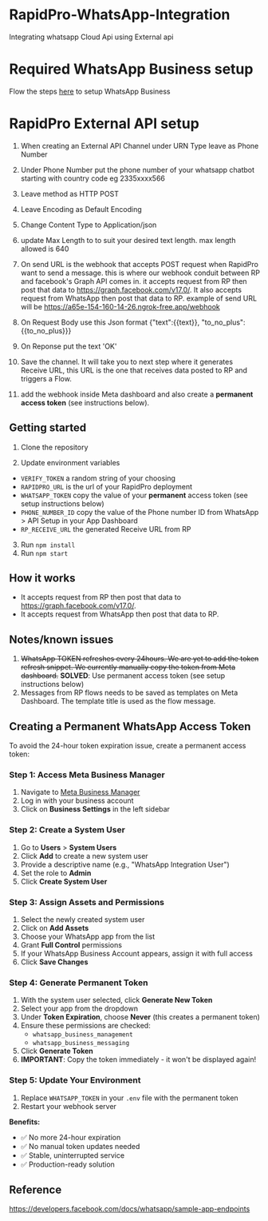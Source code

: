 # RapidPro-WhatsApp-Integration
Integrating whatsapp Cloud Api using External api

# Required WhatsApp Business setup
Flow the steps [here](https://developers.facebook.com/docs/whatsapp/cloud-api/get-started) to setup WhatsApp Business

# RapidPro External API setup

1. When creating an External API Channel under URN Type leave as Phone Number

2. Under Phone Number put the phone number of your whatsapp chatbot starting with country code eg 2335xxxx566

3. Leave method as HTTP POST

4. Leave Encoding as Default Encoding

5. Change Content Type to Application/json

6. update Max Length to to suit your desired text length. max length allowed is 640

7. On send URL is the webhook that accepts POST request when RapidPro want to send a message. this is where our webhook conduit between RP and facebook's Graph API comes in. it accepts request from RP then post that data to https://graph.facebook.com/v17.0/. It also accepts request from WhatsApp then post that data to RP. example of send URL will be https://a65e-154-160-14-26.ngrok-free.app/webhook

8. On Request Body use this Json format {"text":{{text}}, "to_no_plus":{{to_no_plus}}}

9. On Reponse put the text 'OK'

10. Save the channel. It will take you to next step where it generates Receive URL, this URL is the one that receives data posted to RP and triggers a Flow.

11. add the webhook inside Meta dashboard and also create a **permanent access token** (see instructions below).

## Getting started

1. Clone the repository

2. Update environment variables
  - `VERIFY_TOKEN` a random string of your choosing
  - `RAPIDPRO_URL` is the url of your RapidPro deployment  
  - `WHATSAPP_TOKEN` copy the value of your **permanent** access token (see setup instructions below)
  - `PHONE_NUMBER_ID` copy the value of the Phone number ID from WhatsApp > API Setup in your App Dashboard
  - `RP_RECEIVE_URL` the generated Receive URL from RP
3. Run `npm install`
4. Run `npm start`


## How it works
- It accepts request from RP then post that data to https://graph.facebook.com/v17.0/. 
- It accepts request from WhatsApp then post that data to RP.

## Notes/known issues
1. ~~WhatsApp TOKEN refreshes every 24hours. We are yet to add the token refresh snippet. We  currently manually copy the token from Meta dashboard.~~ **SOLVED**: Use permanent access token (see setup instructions below)
2. Messages from RP flows needs to be saved as templates on Meta Dashboard. The template title is used as the flow message.

## Creating a Permanent WhatsApp Access Token

To avoid the 24-hour token expiration issue, create a permanent access token:

### Step 1: Access Meta Business Manager
1. Navigate to [Meta Business Manager](https://business.facebook.com/)
2. Log in with your business account
3. Click on **Business Settings** in the left sidebar

### Step 2: Create a System User
1. Go to **Users** > **System Users**
2. Click **Add** to create a new system user
3. Provide a descriptive name (e.g., "WhatsApp Integration User")
4. Set the role to **Admin**
5. Click **Create System User**

### Step 3: Assign Assets and Permissions
1. Select the newly created system user
2. Click on **Add Assets**
3. Choose your WhatsApp app from the list
4. Grant **Full Control** permissions
5. If your WhatsApp Business Account appears, assign it with full access
6. Click **Save Changes**

### Step 4: Generate Permanent Token
1. With the system user selected, click **Generate New Token**
2. Select your app from the dropdown
3. Under **Token Expiration**, choose **Never** (this creates a permanent token)
4. Ensure these permissions are checked:
   - `whatsapp_business_management`
   - `whatsapp_business_messaging`
5. Click **Generate Token**
6. **IMPORTANT**: Copy the token immediately - it won't be displayed again!

### Step 5: Update Your Environment
1. Replace `WHATSAPP_TOKEN` in your `.env` file with the permanent token
2. Restart your webhook server

**Benefits:**
- ✅ No more 24-hour expiration
- ✅ No manual token updates needed
- ✅ Stable, uninterrupted service
- ✅ Production-ready solution

## Reference
https://developers.facebook.com/docs/whatsapp/sample-app-endpoints